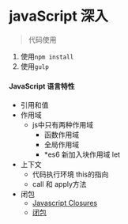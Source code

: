 # javaScript 深入 
> 代码使用

1. 使用`npm install` 
2. 使用`gulp `

#### JavaScript 语言特性

* 引用和值
* 作用域
    * js中只有两种作用域
        * 函数作用域
        * 全局作用域
        * *es6 新加入块作用域 let
* 上下文
    * 代码执行环境 this的指向
    * call 和 apply方法
* 闭包
    * [Javascript Closures](http://jibbering.com/faq/notes/closures/)
    * [闭包](https://developer.mozilla.org/zh-CN/docs/Web/JavaScript/Closures)